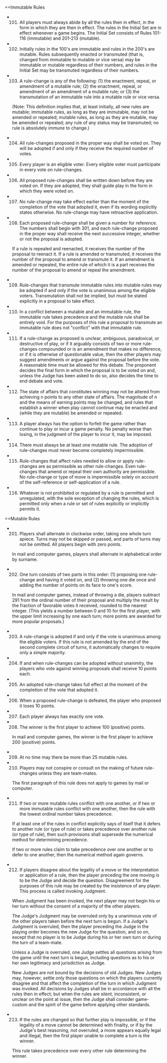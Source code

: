 ==Immutable Rules

* 101. All players must always abide by all the rules then in effect, in the form in which they are then in effect. The rules in the Initial Set are in effect whenever a game begins. The Initial Set consists of Rules 101-116 (immutable) and 201-213 (mutable).

* 102. Initially rules in the 100's are immutable and rules in the 200's are mutable. Rules subsequently enacted or transmuted (that is, changed from immutable to mutable or vice versa) may be immutable or mutable regardless of their numbers, and rules in the Initial Set may be transmuted regardless of their numbers.

* 103. A rule-change is any of the following: (1) the enactment, repeal, or amendment of a mutable rule; (2) the enactment, repeal, or amendment of an amendment of a mutable rule; or (3) the transmutation of an immutable rule into a mutable rule or vice versa.

     (Note: This definition implies that, at least initially, all new rules are mutable; immutable rules, as long as they are immutable, may not be amended or repealed; mutable rules, as long as they are mutable, may be amended or repealed; any rule of any status may be transmuted; no rule is absolutely immune to change.)

* 104. All rule-changes proposed in the proper way shall be voted on. They will be adopted if and only if they receive the required number of votes.

* 105. Every player is an eligible voter. Every eligible voter must participate in every vote on rule-changes.

* 106. All proposed rule-changes shall be written down before they are voted on. If they are adopted, they shall guide play in the form in which they were voted on.

* 107. No rule-change may take effect earlier than the moment of the completion of the vote that adopted it, even if its wording explicitly states otherwise. No rule-change may have retroactive application.

* 108. Each proposed rule-change shall be given a number for reference. The numbers shall begin with 301, and each rule-change proposed in the proper way shall receive the next successive integer, whether or not the proposal is adopted.

     If a rule is repealed and reenacted, it receives the number of the proposal to reenact it. If a rule is amended or transmuted, it receives the number of the proposal to amend or transmute it. If an amendment is amended or repealed, the entire rule of which it is a part receives the number of the proposal to amend or repeal the amendment.

* 109. Rule-changes that transmute immutable rules into mutable rules may be adopted if and only if the vote is unanimous among the eligible voters. Transmutation shall not be implied, but must be stated explicitly in a proposal to take effect.

* 110. In a conflict between a mutable and an immutable rule, the immutable rule takes precedence and the mutable rule shall be entirely void. For the purposes of this rule a proposal to transmute an immutable rule does not "conflict" with that immutable rule.

* 111. If a rule-change as proposed is unclear, ambiguous, paradoxical, or destructive of play, or if it arguably consists of two or more rule-changes compounded or is an amendment that makes no difference, or if it is otherwise of questionable value, then the other players may suggest amendments or argue against the proposal before the vote. A reasonable time must be allowed for this debate. The proponent decides the final form in which the proposal is to be voted on and, unless the Judge has been asked to do so, also decides the time to end debate and vote.

* 112. The state of affairs that constitutes winning may not be altered from achieving n points to any other state of affairs. The magnitude of n and the means of earning points may be changed, and rules that establish a winner when play cannot continue may be enacted and (while they are mutable) be amended or repealed.

* 113. A player always has the option to forfeit the game rather than continue to play or incur a game penalty. No penalty worse than losing, in the judgment of the player to incur it, may be imposed.

* 114. There must always be at least one mutable rule. The adoption of rule-changes must never become completely impermissible.

* 115. Rule-changes that affect rules needed to allow or apply rule-changes are as permissible as other rule-changes. Even rule-changes that amend or repeal their own authority are permissible. No rule-change or type of move is impermissible solely on account of the self-reference or self-application of a rule.

* 116. Whatever is not prohibited or regulated by a rule is permitted and unregulated, with the sole exception of changing the rules, which is permitted only when a rule or set of rules explicitly or implicitly permits it.

==Mutable Rules

* 201. Players shall alternate in clockwise order, taking one whole turn apiece. Turns may not be skipped or passed, and parts of turns may not be omitted. All players begin with zero points.

  In mail and computer games, players shall alternate in alphabetical order by surname.

* 202. One turn consists of two parts in this order: (1) proposing one rule-change and having it voted on, and (2) throwing one die once and adding the number of points on its face to one's score.

  In mail and computer games, instead of throwing a die, players subtract 291 from the ordinal number of their proposal and multiply the result by the fraction of favorable votes it received, rounded to the nearest integer. (This yields a number between 0 and 10 for the first player, with the upper limit increasing by one each turn; more points are awarded for more popular proposals.)

* 203. A rule-change is adopted if and only if the vote is unanimous among the eligible voters. If this rule is not amended by the end of the second complete circuit of turns, it automatically changes to require only a simple majority.

* 204. If and when rule-changes can be adopted without unanimity, the players who vote against winning proposals shall receive 10 points each.

* 205. An adopted rule-change takes full effect at the moment of the completion of the vote that adopted it.

* 206. When a proposed rule-change is defeated, the player who proposed it loses 10 points.

* 207. Each player always has exactly one vote.

* 208. The winner is the first player to achieve 100 (positive) points.

     In mail and computer games, the winner is the first player to achieve 200 (positive) points.

* 209. At no time may there be more than 25 mutable rules.

* 210. Players may not conspire or consult on the making of future rule-changes unless they are team-mates.

     The first paragraph of this rule does not apply to games by mail or computer.

* 211. If two or more mutable rules conflict with one another, or if two or more immutable rules conflict with one another, then the rule with the lowest ordinal number takes precedence.

     If at least one of the rules in conflict explicitly says of itself that it defers to another rule (or type of rule) or takes precedence over another rule (or type of rule), then such provisions shall supersede the numerical method for determining precedence.

     If two or more rules claim to take precedence over one another or to defer to one another, then the numerical method again governs.

* 212. If players disagree about the legality of a move or the interpretation or application of a rule, then the player preceding the one moving is to be the Judge and decide the question. Disagreement for the purposes of this rule may be created by the insistence of any player. This process is called invoking Judgment.

     When Judgment has been invoked, the next player may not begin his or her turn without the consent of a majority of the other players.

     The Judge's Judgment may be overruled only by a unanimous vote of the other players taken before the next turn is begun. If a Judge's Judgment is overruled, then the player preceding the Judge in the playing order becomes the new Judge for the question, and so on, except that no player is to be Judge during his or her own turn or during the turn of a team-mate.

     Unless a Judge is overruled, one Judge settles all questions arising from the game until the next turn is begun, including questions as to his or her own legitimacy and jurisdiction as Judge.

     New Judges are not bound by the decisions of old Judges. New Judges may, however, settle only those questions on which the players currently disagree and that affect the completion of the turn in which Judgment was invoked. All decisions by Judges shall be in accordance with all the rules then in effect; but when the rules are silent, inconsistent, or unclear on the point at issue, then the Judge shall consider game-custom and the spirit of the game before applying other standards.

* 213. If the rules are changed so that further play is impossible, or if the legality of a move cannot be determined with finality, or if by the Judge's best reasoning, not overruled, a move appears equally legal and illegal, then the first player unable to complete a turn is the winner.

     This rule takes precedence over every other rule determining the winner.
